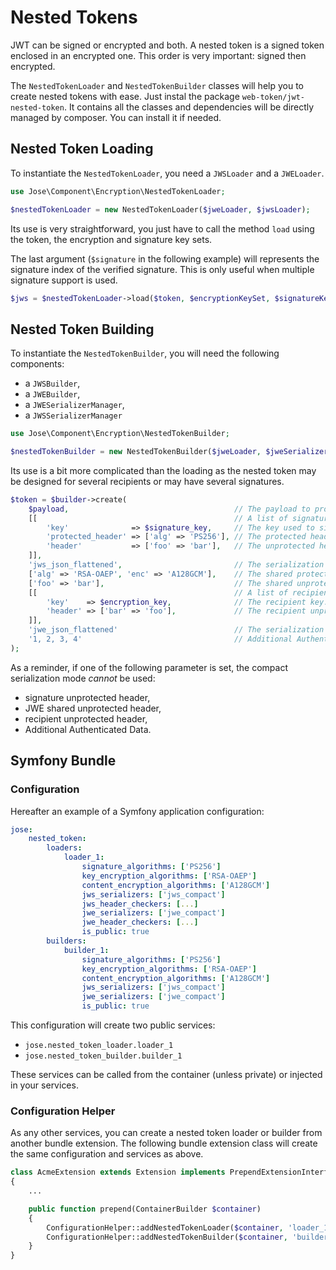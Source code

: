 # Nested Tokens

JWT can be signed or encrypted and both. A nested token is a signed token enclosed in an encrypted one. This order is very important: signed then encrypted.

The `NestedTokenLoader` and `NestedTokenBuilder` classes will help you to create nested tokens with ease. Just instal the package `web-token/jwt-nested-token`. It contains all the classes and dependencies will be directly managed by composer. You can install it if needed.

## Nested Token Loading

To instantiate the `NestedTokenLoader`, you need a `JWSLoader` and a `JWELoader`.

```php
use Jose\Component\Encryption\NestedTokenLoader;

$nestedTokenLoader = new NestedTokenLoader($jweLoader, $jwsLoader);
```

Its use is very straightforward, you just have to call the method `load` using the token, the encryption and signature key sets.

The last argument \(`$signature` in the following example\) will represents the signature index of the verified signature. This is only useful when multiple signature support is used.

```php
$jws = $nestedTokenLoader->load($token, $encryptionKeySet, $signatureKeySet, $signature);
```

## Nested Token Building

To instantiate the `NestedTokenBuilder`, you will need the following components:

* a `JWSBuilder`,
* a `JWEBuilder`, 
* a `JWESerializerManager`,
* a `JWSSerializerManager`

```php
use Jose\Component\Encryption\NestedTokenBuilder;

$nestedTokenBuilder = new NestedTokenBuilder($jweLoader, $jweSerializerManager, $jwsLoader, $jwsSerializerManager);
```

Its use is a bit more complicated than the loading as the nested token may be designed for several recipients or may have several signatures.

```php
$token = $builder->create(
    $payload,                                     // The payload to protect
    [[                                            // A list of signatures. 'key' is mandatory and at least one of 'protected_header'/'header' has to be set.
        'key'              => $signature_key,     // The key used to sign. Mandatory.
        'protected_header' => ['alg' => 'PS256'], // The protected header. Optional.
        'header'           => ['foo' => 'bar'],   // The unprotected header. Optional.
    ]],
    'jws_json_flattened',                         // The serialization mode for the JWS
    ['alg' => 'RSA-OAEP', 'enc' => 'A128GCM'],    // The shared protected header. Optional.
    ['foo' => 'bar'],                             // The shared unprotected header. Optional.
    [[                                            // A list of recipients. 'key' is mandatory.
        'key'    => $encryption_key,              // The recipient key.
        'header' => ['bar' => 'foo'],             // The recipient unprotected header.
    ]],
    'jwe_json_flattened'                          // The serialization mode for the JWE.
    '1, 2, 3, 4'                                  // Additional Authenticated Data (AAD). Optional.
);
```

As a reminder, if one of the following parameter is set, the compact serialization mode _cannot_ be used:

* signature unprotected header,
* JWE shared unprotected header,
* recipient unprotected header,
* Additional Authenticated Data.

## Symfony Bundle

### Configuration

Hereafter an example of a Symfony application configuration:

```yaml
jose:
    nested_token:
        loaders:
            loader_1:
                signature_algorithms: ['PS256']
                key_encryption_algorithms: ['RSA-OAEP']
                content_encryption_algorithms: ['A128GCM']
                jws_serializers: ['jws_compact']
                jws_header_checkers: [...]
                jwe_serializers: ['jwe_compact']
                jwe_header_checkers: [...]
                is_public: true
        builders:
            builder_1:
                signature_algorithms: ['PS256']
                key_encryption_algorithms: ['RSA-OAEP']
                content_encryption_algorithms: ['A128GCM']
                jws_serializers: ['jws_compact']
                jwe_serializers: ['jwe_compact']
                is_public: true
```

This configuration will create two public services:

* `jose.nested_token_loader.loader_1`
* `jose.nested_token_builder.builder_1`

These services can be called from the container \(unless private\) or injected in your services.

### Configuration Helper

As any other services, you can create a nested token loader or builder from another bundle extension. The following bundle extension class will create the same configuration and services as above.

```php
class AcmeExtension extends Extension implements PrependExtensionInterface
{
    ...

    public function prepend(ContainerBuilder $container)
    {
        ConfigurationHelper::addNestedTokenLoader($container, 'loader_1', ['jwe_compact'], ['RSA-OAEP'], ['A128GCM'], ['DEF'], [], ['jws_compact'], ['PS256'], [], true, []);
        ConfigurationHelper::addNestedTokenBuilder($container, 'builder_1', ['jwe_compact'], ['RSA-OAEP'], ['A128GCM'], ['DEF'], ['jws_compact'], ['PS256'], true, []);
    }
}
```

